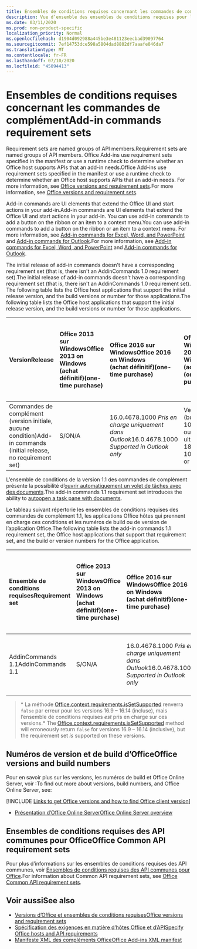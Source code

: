 ```yaml
---
title: Ensembles de conditions requises concernant les commandes de complément
description: Vue d’ensemble des ensembles de conditions requises pour les commandes de complément Office
ms.date: 03/11/2020
ms.prod: non-product-specific
localization_priority: Normal
ms.openlocfilehash: d1904d092988a445be3e481123eecbad39097764
ms.sourcegitcommit: 7ef14753dce598a5804dad8802df7aaafe046da7
ms.translationtype: MT
ms.contentlocale: fr-FR
ms.lasthandoff: 07/10/2020
ms.locfileid: "45094413"
---
```

# <a name="add-in-commands-requirement-sets"></a><span data-ttu-id="ca281-103">Ensembles de conditions requises concernant les commandes de complément</span><span class="sxs-lookup"><span data-stu-id="ca281-103">Add-in commands requirement sets</span></span>

<span data-ttu-id="ca281-104">Requirement sets are named groups of API members.</span><span class="sxs-lookup"><span data-stu-id="ca281-104">Requirement sets are named groups of API members.</span></span> <span data-ttu-id="ca281-105">Office Add-ins use requirement sets specified in the manifest or use a runtime check to determine whether an Office host supports APIs that an add-in needs.</span><span class="sxs-lookup"><span data-stu-id="ca281-105">Office Add-ins use requirement sets specified in the manifest or use a runtime check to determine whether an Office host supports APIs that an add-in needs.</span></span> <span data-ttu-id="ca281-106">For more information, see [Office versions and requirement sets](../../develop/office-versions-and-requirement-sets.md).</span><span class="sxs-lookup"><span data-stu-id="ca281-106">For more information, see [Office versions and requirement sets](../../develop/office-versions-and-requirement-sets.md).</span></span>

<span data-ttu-id="ca281-107">Add-in commands are UI elements that extend the Office UI and start actions in your add-in.</span><span class="sxs-lookup"><span data-stu-id="ca281-107">Add-in commands are UI elements that extend the Office UI and start actions in your add-in.</span></span> <span data-ttu-id="ca281-108">You can use add-in commands to add a button on the ribbon or an item to a context menu.</span><span class="sxs-lookup"><span data-stu-id="ca281-108">You can use add-in commands to add a button on the ribbon or an item to a context menu.</span></span> <span data-ttu-id="ca281-109">For more information, see [Add-in commands for Excel, Word, and PowerPoint](../../design/add-in-commands.md) and [Add-in commands for Outlook](../../outlook/add-in-commands-for-outlook.md).</span><span class="sxs-lookup"><span data-stu-id="ca281-109">For more information, see [Add-in commands for Excel, Word, and PowerPoint](../../design/add-in-commands.md) and [Add-in commands for Outlook](../../outlook/add-in-commands-for-outlook.md).</span></span>

<span data-ttu-id="ca281-110">The initial release of add-in commands doesn't have a corresponding requirement set (that is, there isn't an AddinCommands 1.0 requirement set).</span><span class="sxs-lookup"><span data-stu-id="ca281-110">The initial release of add-in commands doesn't have a corresponding requirement set (that is, there isn't an AddinCommands 1.0 requirement set).</span></span> <span data-ttu-id="ca281-111">The following table lists the Office host applications that support the initial release version, and the build versions or number for those applications.</span><span class="sxs-lookup"><span data-stu-id="ca281-111">The following table lists the Office host applications that support the initial release version, and the build versions or number for those applications.</span></span>  

| <span data-ttu-id="ca281-112">Version</span><span class="sxs-lookup"><span data-stu-id="ca281-112">Release</span></span>   |  <span data-ttu-id="ca281-113">Office 2013 sur Windows</span><span class="sxs-lookup"><span data-stu-id="ca281-113">Office 2013 on Windows</span></span><br><span data-ttu-id="ca281-114">(achat définitif)</span><span class="sxs-lookup"><span data-stu-id="ca281-114">(one-time purchase)</span></span> | <span data-ttu-id="ca281-115">Office 2016 sur Windows</span><span class="sxs-lookup"><span data-stu-id="ca281-115">Office 2016 on Windows</span></span><br><span data-ttu-id="ca281-116">(achat définitif)</span><span class="sxs-lookup"><span data-stu-id="ca281-116">(one-time purchase)</span></span> | <span data-ttu-id="ca281-117">Office 2019 sur Windows</span><span class="sxs-lookup"><span data-stu-id="ca281-117">Office 2019 on Windows</span></span><br><span data-ttu-id="ca281-118">(achat définitif)</span><span class="sxs-lookup"><span data-stu-id="ca281-118">(one-time purchase)</span></span> | <span data-ttu-id="ca281-119">Office pour Windows</span><span class="sxs-lookup"><span data-stu-id="ca281-119">Office on Windows</span></span><br><span data-ttu-id="ca281-120">(connecté à l’abonnement Microsoft 365)</span><span class="sxs-lookup"><span data-stu-id="ca281-120">(connected to Microsoft 365 subscription)</span></span>   |  <span data-ttu-id="ca281-121">Office sur iPad</span><span class="sxs-lookup"><span data-stu-id="ca281-121">Office on iPad</span></span><br><span data-ttu-id="ca281-122">(connecté à l’abonnement Microsoft 365)</span><span class="sxs-lookup"><span data-stu-id="ca281-122">(connected to Microsoft 365 subscription)</span></span>  |  <span data-ttu-id="ca281-123">Office sur Mac</span><span class="sxs-lookup"><span data-stu-id="ca281-123">Office on Mac</span></span><br><span data-ttu-id="ca281-124">(connecté à l’abonnement Microsoft 365)</span><span class="sxs-lookup"><span data-stu-id="ca281-124">(connected to Microsoft 365 subscription)</span></span>  | <span data-ttu-id="ca281-125">Office sur le web</span><span class="sxs-lookup"><span data-stu-id="ca281-125">Office on the web</span></span>  |
|:-----|:-----|:-----|:-----|:-----|:-----|:-----|:-----|
| <span data-ttu-id="ca281-126">Commandes de complément (version initiale, aucune condition)</span><span class="sxs-lookup"><span data-stu-id="ca281-126">Add-in commands (initial release, no requirement set)</span></span> | <span data-ttu-id="ca281-127">S/O</span><span class="sxs-lookup"><span data-stu-id="ca281-127">N/A</span></span> | <span data-ttu-id="ca281-128">16.0.4678.1000 *Pris en charge uniquement dans Outlook*</span><span class="sxs-lookup"><span data-stu-id="ca281-128">16.0.4678.1000 *Supported in Outlook only*</span></span> | <span data-ttu-id="ca281-129">Version 1809 (build 10827.20150) ou version ultérieure</span><span class="sxs-lookup"><span data-stu-id="ca281-129">Version 1809 (Build 10827.20150) or later</span></span> |<span data-ttu-id="ca281-130">Version 1603 (build 6769.0000) ou ultérieure</span><span class="sxs-lookup"><span data-stu-id="ca281-130">Version 1603 (Build 6769.0000) or later</span></span> | <span data-ttu-id="ca281-131">S/O</span><span class="sxs-lookup"><span data-stu-id="ca281-131">N/A</span></span> | <span data-ttu-id="ca281-132">15.33 ou version ultérieure</span><span class="sxs-lookup"><span data-stu-id="ca281-132">15.33 or later</span></span>| <span data-ttu-id="ca281-133">Janvier 2016</span><span class="sxs-lookup"><span data-stu-id="ca281-133">January 2016</span></span> |

<span data-ttu-id="ca281-134">L’ensemble de conditions de la version 1.1 des commandes de complément présente la possibilité d’[ouvrir automatiquement un volet de tâches avec des documents](../../develop/automatically-open-a-task-pane-with-a-document.md).</span><span class="sxs-lookup"><span data-stu-id="ca281-134">The add-in commands 1.1 requirement set introduces the ability to [autoopen a task pane with documents](../../develop/automatically-open-a-task-pane-with-a-document.md).</span></span>

<span data-ttu-id="ca281-135">Le tableau suivant répertorie les ensembles de conditions requises des commandes de complément 1.1, les applications Office hôtes qui prennent en charge ces conditions et les numéros de build ou de version de l’application Office.</span><span class="sxs-lookup"><span data-stu-id="ca281-135">The following table lists the add-in commands 1.1 requirement set, the Office host applications that support that requirement set, and the build or version numbers for the Office application.</span></span>

|  <span data-ttu-id="ca281-136">Ensemble de conditions requises</span><span class="sxs-lookup"><span data-stu-id="ca281-136">Requirement set</span></span>  |  <span data-ttu-id="ca281-137">Office 2013 sur Windows</span><span class="sxs-lookup"><span data-stu-id="ca281-137">Office 2013 on Windows</span></span><br><span data-ttu-id="ca281-138">(achat définitif)</span><span class="sxs-lookup"><span data-stu-id="ca281-138">(one-time purchase)</span></span> | <span data-ttu-id="ca281-139">Office 2016 sur Windows</span><span class="sxs-lookup"><span data-stu-id="ca281-139">Office 2016 on Windows</span></span><br><span data-ttu-id="ca281-140">(achat définitif)</span><span class="sxs-lookup"><span data-stu-id="ca281-140">(one-time purchase)</span></span> | <span data-ttu-id="ca281-141">Office 2019 sur Windows</span><span class="sxs-lookup"><span data-stu-id="ca281-141">Office 2019 on Windows</span></span><br><span data-ttu-id="ca281-142">(achat définitif)</span><span class="sxs-lookup"><span data-stu-id="ca281-142">(one-time purchase)</span></span> | <span data-ttu-id="ca281-143">Office pour Windows</span><span class="sxs-lookup"><span data-stu-id="ca281-143">Office on Windows</span></span><br><span data-ttu-id="ca281-144">(connecté à l’abonnement Microsoft 365)</span><span class="sxs-lookup"><span data-stu-id="ca281-144">(connected to Microsoft 365 subscription)</span></span>   |  <span data-ttu-id="ca281-145">Office sur iPad</span><span class="sxs-lookup"><span data-stu-id="ca281-145">Office on iPad</span></span><br><span data-ttu-id="ca281-146">(connecté à l’abonnement Microsoft 365)</span><span class="sxs-lookup"><span data-stu-id="ca281-146">(connected to Microsoft 365 subscription)</span></span>  |  <span data-ttu-id="ca281-147">Office sur Mac</span><span class="sxs-lookup"><span data-stu-id="ca281-147">Office on Mac</span></span><br><span data-ttu-id="ca281-148">(connecté à l’abonnement Microsoft 365)</span><span class="sxs-lookup"><span data-stu-id="ca281-148">(connected to Microsoft 365 subscription)</span></span>  | <span data-ttu-id="ca281-149">Office sur le web</span><span class="sxs-lookup"><span data-stu-id="ca281-149">Office on the web</span></span>  |  
|:-----|:-----|:-----|:-----|:-----|:-----|:-----|:-----|
| <span data-ttu-id="ca281-150">AddinCommands 1.1</span><span class="sxs-lookup"><span data-stu-id="ca281-150">AddinCommands 1.1</span></span>  | <span data-ttu-id="ca281-151">S/O</span><span class="sxs-lookup"><span data-stu-id="ca281-151">N/A</span></span> | <span data-ttu-id="ca281-152">16.0.4678.1000 *Pris en charge uniquement dans Outlook*</span><span class="sxs-lookup"><span data-stu-id="ca281-152">16.0.4678.1000 *Supported in Outlook only*</span></span>  | <span data-ttu-id="ca281-153">Version 1809 (build 10827.20150) ou version ultérieure</span><span class="sxs-lookup"><span data-stu-id="ca281-153">Version 1809 (Build 10827.20150) or later</span></span> | <span data-ttu-id="ca281-154">Version 1705 (build 8121.1000) ou ultérieure</span><span class="sxs-lookup"><span data-stu-id="ca281-154">Version 1705 (Build 8121.1000) or later</span></span> | <span data-ttu-id="ca281-155">S/O</span><span class="sxs-lookup"><span data-stu-id="ca281-155">N/A</span></span> | <span data-ttu-id="ca281-156">15.34 ou version ultérieure\*</span><span class="sxs-lookup"><span data-stu-id="ca281-156">15.34 or later\*</span></span>| <span data-ttu-id="ca281-157">Mai 2017</span><span class="sxs-lookup"><span data-stu-id="ca281-157">May 2017</span></span> |

><span data-ttu-id="ca281-158">\* La méthode [Office.context.requirements.isSetSupported](/javascript/api/office/office.requirementsetsupport#issetsupported-name--minversion-) renverra `false` par erreur pour les versions 16.9 &ndash; 16.14 (incluse), mais l’ensemble de conditions requises *est* pris en charge sur ces versions.</span><span class="sxs-lookup"><span data-stu-id="ca281-158">\* The [Office.context.requirements.isSetSupported](/javascript/api/office/office.requirementsetsupport#issetsupported-name--minversion-) method will erroneously return `false` for versions 16.9 &ndash; 16.14 (inclusive), but the requirement set *is* supported on these versions.</span></span>

## <a name="office-versions-and-build-numbers"></a><span data-ttu-id="ca281-159">Numéros de version et de build d’Office</span><span class="sxs-lookup"><span data-stu-id="ca281-159">Office versions and build numbers</span></span>

<span data-ttu-id="ca281-160">Pour en savoir plus sur les versions, les numéros de build et Office Online Server, voir :</span><span class="sxs-lookup"><span data-stu-id="ca281-160">To find out more about versions, build numbers, and Office Online Server, see:</span></span>

[!INCLUDE [Links to get Office versions and how to find Office client version](../../includes/links-get-office-versions-builds.md)]
- [<span data-ttu-id="ca281-161">Présentation d’Office Online Server</span><span class="sxs-lookup"><span data-stu-id="ca281-161">Office Online Server overview</span></span>](/officeonlineserver/office-online-server-overview)

## <a name="office-common-api-requirement-sets"></a><span data-ttu-id="ca281-162">Ensembles de conditions requises des API communes pour Office</span><span class="sxs-lookup"><span data-stu-id="ca281-162">Office Common API requirement sets</span></span>

<span data-ttu-id="ca281-163">Pour plus d’informations sur les ensembles de conditions requises des API communes, voir [Ensembles de conditions requises des API communes pour Office](office-add-in-requirement-sets.md).</span><span class="sxs-lookup"><span data-stu-id="ca281-163">For information about Common API requirement sets, see [Office Common API requirement sets](office-add-in-requirement-sets.md).</span></span>

## <a name="see-also"></a><span data-ttu-id="ca281-164">Voir aussi</span><span class="sxs-lookup"><span data-stu-id="ca281-164">See also</span></span>

- [<span data-ttu-id="ca281-165">Versions d’Office et ensembles de conditions requises</span><span class="sxs-lookup"><span data-stu-id="ca281-165">Office versions and requirement sets</span></span>](../../develop/office-versions-and-requirement-sets.md)
- [<span data-ttu-id="ca281-166">Spécification des exigences en matière d’hôtes Office et d’API</span><span class="sxs-lookup"><span data-stu-id="ca281-166">Specify Office hosts and API requirements</span></span>](../../develop/specify-office-hosts-and-api-requirements.md)
- [<span data-ttu-id="ca281-167">Manifeste XML des compléments Office</span><span class="sxs-lookup"><span data-stu-id="ca281-167">Office Add-ins XML manifest</span></span>](../../develop/add-in-manifests.md)
